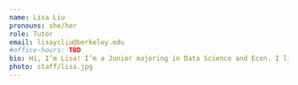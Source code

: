 ```yaml
---
name: Lisa Liu
pronouns: she/her
role: Tutor
email: lisaycliu@berkeley.edu
#office-hours: TBD
bio: Hi, I’m Lisa! I’m a Junior majoring in Data Science and Econ. I like streaming shows, hiking, and baking in my free time. Super excited to meet you all!
photo: staff/lisa.jpg
---
```

